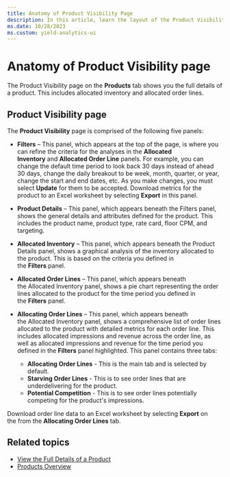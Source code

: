 ```yaml
---
title: Anatomy of Product Visibility Page
description: In this article, learn the layout of the Product Visibility page.
ms.date: 10/28/2023
ms.custom: yield-analytics-ui
---
```


# Anatomy of Product Visibility page

The Product Visibility page on the **Products** tab shows you the full details of a product. This includes allocated inventory and allocated order lines.

## Product Visibility page

The **Product Visibility** page is comprised of the following five panels:

- **Filters** – This panel, which appears at the top of the page, is where you can refine the criteria for the analyses in the **Allocated Inventory** and **Allocated Order Line** panels. For example, you can change the default time period to look back 30 days instead of ahead 30 days, change the daily breakout to be week, month, quarter, or year, change the start and end dates, etc. As you make changes, you must select **Update** for them to be accepted. Download metrics for the product to an Excel worksheet by selecting **Export** in this panel.  

- **Product Details** – This panel, which appears beneath the Filters panel, shows the general details and attributes defined for the product. This includes the product name, product type, rate card, floor CPM, and targeting.  

- **Allocated Inventory** – This panel, which appears beneath the Product Details panel, shows a graphical analysis of the inventory allocated to the product. This is based on the criteria you defined in the **Filters** panel.

- **Allocated Order Lines** – This panel, which appears beneath the Allocated Inventory panel, shows a pie chart representing the order lines allocated to the product for the time period you defined in the **Filters** panel.  

- **Allocating Order Lines** – This panel, which appears beneath the Allocated Inventory panel, shows a comprehensive list of order lines allocated to the product with detailed metrics for each order line. This includes allocated impressions and revenue across the order line, as well as allocated impressions and revenue for the time period you defined in the **Filters** panel highlighted. This panel contains three tabs:
  - **Allocating Order Lines** - This is the main tab and is selected by default.
  - **Starving Order Lines** - This is to see order lines that are underdelivering for the product.
  - **Potential Competition** - This is to see order lines potentially competing for the product's impressions.

Download order line data to an Excel worksheet by selecting **Export** on the from the **Allocating Order Lines** tab.

## Related topics

- [View the Full Details of a Product](view-the-full-details-of-a-product.md)
- [Products Overview](products-overview.md)
